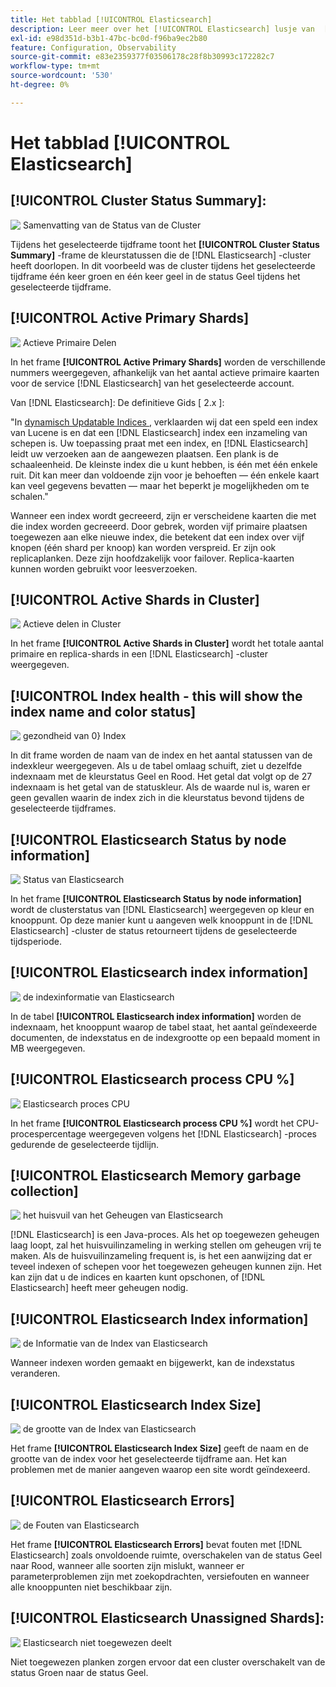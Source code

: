 ```yaml
---
title: Het tabblad [!UICONTROL Elasticsearch]
description: Leer meer over het [!UICONTROL Elasticsearch] lusje van  [!DNL Observation for Adobe Commerce].
exl-id: e98d351d-b3b1-47bc-bc0d-f96ba9ec2b80
feature: Configuration, Observability
source-git-commit: e83e2359377f03506178c28f8b30993c172282c7
workflow-type: tm+mt
source-wordcount: '530'
ht-degree: 0%

---
```


# Het tabblad [!UICONTROL Elasticsearch]

## [!UICONTROL Cluster Status Summary]:

![&#x200B; Samenvatting van de Status van de Cluster &#x200B;](../../assets/tools/cluster-status-summary.jpg)

Tijdens het geselecteerde tijdframe toont het **[!UICONTROL Cluster Status Summary]** -frame de kleurstatussen die de [!DNL Elasticsearch] -cluster heeft doorlopen. In dit voorbeeld was de cluster tijdens het geselecteerde tijdframe één keer groen en één keer geel in de status Geel tijdens het geselecteerde tijdframe.

## [!UICONTROL Active Primary Shards]

![&#x200B; Actieve Primaire Delen &#x200B;](../../assets/tools/active-primary-shards.jpg)

In het frame **[!UICONTROL Active Primary Shards]** worden de verschillende nummers weergegeven, afhankelijk van het aantal actieve primaire kaarten voor de service [!DNL Elasticsearch] van het geselecteerde account.

Van [!DNL Elasticsearch]: De definitieve Gids [ 2.x ]:

&quot;In [&#x200B; dynamisch Updatable Indices &#x200B;](https://www.elastic.co/guide/en/elasticsearch/guide/2.x/dynamic-indices.html), verklaarden wij dat een speld een index van Lucene is en dat een [!DNL Elasticsearch] index een inzameling van schepen is. Uw toepassing praat met een index, en [!DNL Elasticsearch] leidt uw verzoeken aan de aangewezen plaatsen. Een plank is de schaaleenheid. De kleinste index die u kunt hebben, is één met één enkele ruit. Dit kan meer dan voldoende zijn voor je behoeften — één enkele kaart kan veel gegevens bevatten — maar het beperkt je mogelijkheden om te schalen.&quot;

Wanneer een index wordt gecreeerd, zijn er verscheidene kaarten die met die index worden gecreeerd. Door gebrek, worden vijf primaire plaatsen toegewezen aan elke nieuwe index, die betekent dat een index over vijf knopen (één shard per knoop) kan worden verspreid. Er zijn ook replicaplanken. Deze zijn hoofdzakelijk voor failover. Replica-kaarten kunnen worden gebruikt voor leesverzoeken.

## [!UICONTROL Active Shards in Cluster]

![&#x200B; Actieve delen in Cluster &#x200B;](../../assets/tools/active-shards-in-cluster.jpg)

In het frame **[!UICONTROL Active Shards in Cluster]** wordt het totale aantal primaire en replica-shards in een [!DNL Elasticsearch] -cluster weergegeven.

## [!UICONTROL Index health - this will show the index name and color status]

![&#x200B; gezondheid van 0&rbrace; Index](../../assets/tools/index-health.jpg)

In dit frame worden de naam van de index en het aantal statussen van de indexkleur weergegeven. Als u de tabel omlaag schuift, ziet u dezelfde indexnaam met de kleurstatus Geel en Rood. Het getal dat volgt op de 27 indexnaam is het getal van de statuskleur. Als de waarde nul is, waren er geen gevallen waarin de index zich in die kleurstatus bevond tijdens de geselecteerde tijdframes.

## [!UICONTROL Elasticsearch Status by node information]

![&#x200B; Status van Elasticsearch &#x200B;](../../assets/tools/elasticsearch-status-by-node.jpg)

In het frame **[!UICONTROL Elasticsearch Status by node information]** wordt de clusterstatus van [!DNL Elasticsearch] weergegeven op kleur en knooppunt. Op deze manier kunt u aangeven welk knooppunt in de [!DNL Elasticsearch] -cluster de status retourneert tijdens de geselecteerde tijdsperiode.

## [!UICONTROL Elasticsearch index information]

![&#x200B; de indexinformatie van Elasticsearch &#x200B;](../../assets/tools/elasticsearch-tab-elasticsearch-index-information-image-1.jpg)

In de tabel **[!UICONTROL Elasticsearch index information]** worden de indexnaam, het knooppunt waarop de tabel staat, het aantal geïndexeerde documenten, de indexstatus en de indexgrootte op een bepaald moment in MB weergegeven.

## [!UICONTROL Elasticsearch process CPU %]

![&#x200B; Elasticsearch proces CPU &#x200B;](../../assets/tools/elasticsearch-process-cpu.jpg)

In het frame **[!UICONTROL Elasticsearch process CPU %]** wordt het CPU-procespercentage weergegeven volgens het [!DNL Elasticsearch] -proces gedurende de geselecteerde tijdlijn.

## [!UICONTROL Elasticsearch Memory garbage collection]

![&#x200B; het huisvuil van het Geheugen van Elasticsearch &#x200B;](../../assets/tools/elasticsearch-memory-garbage.jpg)

[!DNL Elasticsearch] is een Java-proces. Als het op toegewezen geheugen laag loopt, zal het huisvuilinzameling in werking stellen om geheugen vrij te maken. Als de huisvuilinzameling frequent is, is het een aanwijzing dat er teveel indexen of schepen voor het toegewezen geheugen kunnen zijn. Het kan zijn dat u de indices en kaarten kunt opschonen, of [!DNL Elasticsearch] heeft meer geheugen nodig.

## [!UICONTROL Elasticsearch Index information]

![&#x200B; de Informatie van de Index van Elasticsearch &#x200B;](../../assets/tools/elasticsearch-index-information-2.jpg)

Wanneer indexen worden gemaakt en bijgewerkt, kan de indexstatus veranderen.

## [!UICONTROL Elasticsearch Index Size]

![&#x200B; de grootte van de Index van Elasticsearch &#x200B;](../../assets/tools/elasticsearch-index-size.jpg)

Het frame **[!UICONTROL Elasticsearch Index Size]** geeft de naam en de grootte van de index voor het geselecteerde tijdframe aan. Het kan problemen met de manier aangeven waarop een site wordt geïndexeerd.

## [!UICONTROL Elasticsearch Errors]

![&#x200B; de Fouten van Elasticsearch &#x200B;](../../assets/tools/elasticsearch-tab-elasticsearch-errors.jpg)

Het frame **[!UICONTROL Elasticsearch Errors]** bevat fouten met [!DNL Elasticsearch] zoals onvoldoende ruimte, overschakelen van de status Geel naar Rood, wanneer alle soorten zijn mislukt, wanneer er parameterproblemen zijn met zoekopdrachten, versiefouten en wanneer alle knooppunten niet beschikbaar zijn.

## [!UICONTROL Elasticsearch Unassigned Shards]:

![&#x200B; Elasticsearch niet toegewezen deelt &#x200B;](../../assets/tools/elasticsearch-unassigned-shards.jpg)

Niet toegewezen planken zorgen ervoor dat een cluster overschakelt van de status Groen naar de status Geel.
